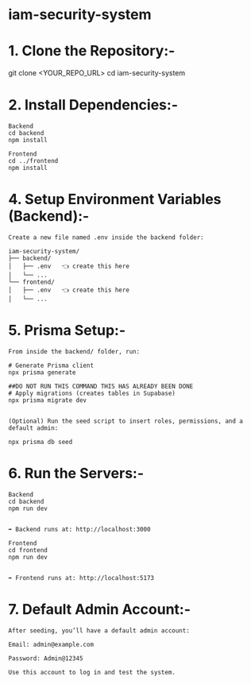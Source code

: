 
# iam-security-system

# 1. Clone the Repository:-

   git clone <YOUR_REPO_URL>
   cd iam-security-system

# 2. Install Dependencies:-
    Backend
    cd backend
    npm install

    Frontend
    cd ../frontend
    npm install
   
# 4. Setup Environment Variables (Backend):-

    Create a new file named .env inside the backend folder:

    iam-security-system/
    ├── backend/
    │   ├── .env   👈 create this here
    │   └── ...
    └── frontend/
    │   ├── .env   👈 create this here
    │   └── ...

# 5. Prisma Setup:-

    From inside the backend/ folder, run:
    
    # Generate Prisma client
    npx prisma generate

    ##DO NOT RUN THIS COMMAND THIS HAS ALREADY BEEN DONE
    # Apply migrations (creates tables in Supabase)
    npx prisma migrate dev
    
    
    (Optional) Run the seed script to insert roles, permissions, and a default admin:
    
    npx prisma db seed

# 6. Run the Servers:-
    Backend
    cd backend
    npm run dev
    
    
    ➡️ Backend runs at: http://localhost:3000

    Frontend
    cd frontend
    npm run dev
    
    
    ➡️ Frontend runs at: http://localhost:5173

# 7. Default Admin Account:-

    After seeding, you’ll have a default admin account:
    
    Email: admin@example.com
    
    Password: Admin@12345
    
    Use this account to log in and test the system.
